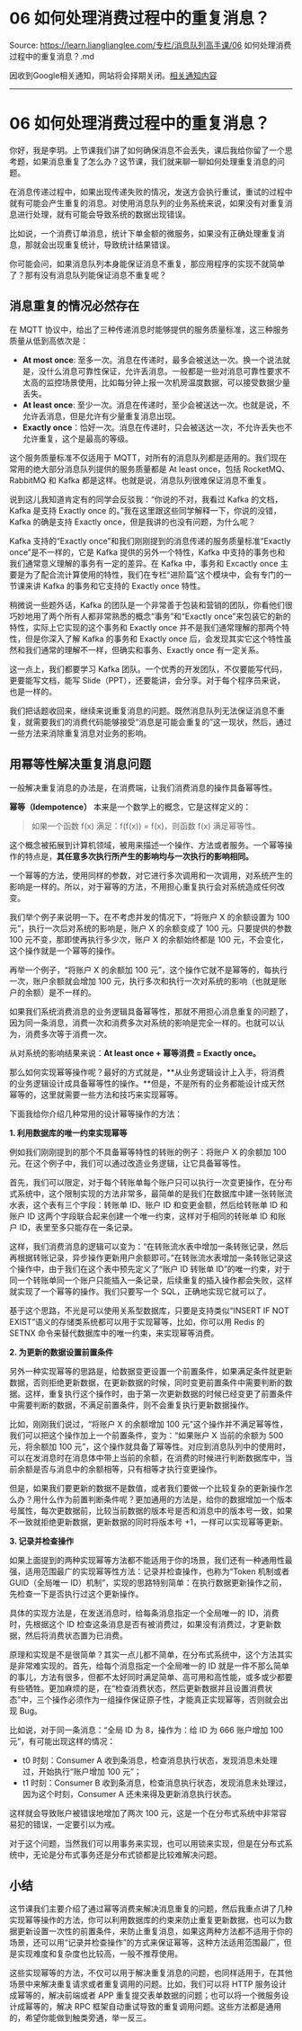 # 06  如何处理消费过程中的重复消息？ 

Source: https://learn.lianglianglee.com/专栏/消息队列高手课/06  如何处理消费过程中的重复消息？.md

因收到Google相关通知，网站将会择期关闭。[相关通知内容](https://lumendatabase.org/notices/44265620)

---

# 06 如何处理消费过程中的重复消息？

你好，我是李玥。上节课我们讲了如何确保消息不会丢失，课后我给你留了一个思考题，如果消息重复了怎么办？这节课，我们就来聊一聊如何处理重复消息的问题。

在消息传递过程中，如果出现传递失败的情况，发送方会执行重试，重试的过程中就有可能会产生重复的消息。对使用消息队列的业务系统来说，如果没有对重复消息进行处理，就有可能会导致系统的数据出现错误。

比如说，一个消费订单消息，统计下单金额的微服务，如果没有正确处理重复消息，那就会出现重复统计，导致统计结果错误。

你可能会问，如果消息队列本身能保证消息不重复，那应用程序的实现不就简单了？那有没有消息队列能保证消息不重复呢？

## 消息重复的情况必然存在

在 MQTT 协议中，给出了三种传递消息时能够提供的服务质量标准，这三种服务质量从低到高依次是：

* **At most once**: 至多一次。消息在传递时，最多会被送达一次。换一个说法就是，没什么消息可靠性保证，允许丢消息。一般都是一些对消息可靠性要求不太高的监控场景使用，比如每分钟上报一次机房温度数据，可以接受数据少量丢失。
* **At least once**: 至少一次。消息在传递时，至少会被送达一次。也就是说，不允许丢消息，但是允许有少量重复消息出现。
* **Exactly once**：恰好一次。消息在传递时，只会被送达一次，不允许丢失也不允许重复，这个是最高的等级。

这个服务质量标准不仅适用于 MQTT，对所有的消息队列都是适用的。我们现在常用的绝大部分消息队列提供的服务质量都是 At least once，包括 RocketMQ、RabbitMQ 和 Kafka 都是这样。也就是说，消息队列很难保证消息不重复。

说到这儿我知道肯定有的同学会反驳我：“你说的不对，我看过 Kafka 的文档，Kafka 是支持 Exactly once 的。”我在这里跟这些同学解释一下，你说的没错，Kafka 的确是支持 Exactly once，但是我讲的也没有问题，为什么呢？

Kafka 支持的“Exactly once”和我们刚刚提到的消息传递的服务质量标准“Exactly once”是不一样的，它是 Kafka 提供的另外一个特性，Kafka 中支持的事务也和我们通常意义理解的事务有一定的差异。在 Kafka 中，事务和 Excactly once 主要是为了配合流计算使用的特性，我们在专栏“进阶篇”这个模块中，会有专门的一节课来讲 Kafka 的事务和它支持的 Exactly once 特性。

稍微说一些题外话，Kafka 的团队是一个非常善于包装和营销的团队，你看他们很巧妙地用了两个所有人都非常熟悉的概念“事务”和“Exactly once”来包装它的新的特性，实际上它实现的这个事务和 Exactly once 并不是我们通常理解的那两个特性，但是你深入了解 Kafka 的事务和 Exactly once 后，会发现其实它这个特性虽然和我们通常的理解不一样，但确实和事务、Exactly once 有一定关系。

这一点上，我们都要学习 Kafka 团队。一个优秀的开发团队，不仅要能写代码，更要能写文档，能写 Slide（PPT），还要能讲，会分享。对于每个程序员来说，也是一样的。

我们把话题收回来，继续来说重复消息的问题。既然消息队列无法保证消息不重复，就需要我们的消费代码能够接受“消息是可能会重复的”这一现状，然后，通过一些方法来消除重复消息对业务的影响。

## 用幂等性解决重复消息问题

一般解决重复消息的办法是，在消费端，让我们消费消息的操作具备幂等性。

**幂等（Idempotence）** 本来是一个数学上的概念，它是这样定义的：

> 如果一个函数 f(x) 满足：f(f(x)) = f(x)，则函数 f(x) 满足幂等性。

这个概念被拓展到计算机领域，被用来描述一个操作、方法或者服务。一个幂等操作的特点是，**其任意多次执行所产生的影响均与一次执行的影响相同。**

一个幂等的方法，使用同样的参数，对它进行多次调用和一次调用，对系统产生的影响是一样的。所以，对于幂等的方法，不用担心重复执行会对系统造成任何改变。

我们举个例子来说明一下。在不考虑并发的情况下，“将账户 X 的余额设置为 100 元”，执行一次后对系统的影响是，账户 X 的余额变成了 100 元。只要提供的参数 100 元不变，那即使再执行多少次，账户 X 的余额始终都是 100 元，不会变化，这个操作就是一个幂等的操作。

再举一个例子，“将账户 X 的余额加 100 元”，这个操作它就不是幂等的，每执行一次，账户余额就会增加 100 元，执行多次和执行一次对系统的影响（也就是账户的余额）是不一样的。

如果我们系统消费消息的业务逻辑具备幂等性，那就不用担心消息重复的问题了，因为同一条消息，消费一次和消费多次对系统的影响是完全一样的。也就可以认为，消费多次等于消费一次。

从对系统的影响结果来说：**At least once + 幂等消费 = Exactly once。**

那么如何实现幂等操作呢？最好的方式就是，**从业务逻辑设计上入手，将消费的业务逻辑设计成具备幂等性的操作。**但是，不是所有的业务都能设计成天然幂等的，这里就需要一些方法和技巧来实现幂等。

下面我给你介绍几种常用的设计幂等操作的方法：

**1. 利用数据库的唯一约束实现幂等**

例如我们刚刚提到的那个不具备幂等特性的转账的例子：将账户 X 的余额加 100 元。在这个例子中，我们可以通过改造业务逻辑，让它具备幂等性。

首先，我们可以限定，对于每个转账单每个账户只可以执行一次变更操作，在分布式系统中，这个限制实现的方法非常多，最简单的是我们在数据库中建一张转账流水表，这个表有三个字段：转账单 ID、账户 ID 和变更金额，然后给转账单 ID 和账户 ID 这两个字段联合起来创建一个唯一约束，这样对于相同的转账单 ID 和账户 ID，表里至多只能存在一条记录。

这样，我们消费消息的逻辑可以变为：“在转账流水表中增加一条转账记录，然后再根据转账记录，异步操作更新用户余额即可。”在转账流水表增加一条转账记录这个操作中，由于我们在这个表中预先定义了“账户 ID 转账单 ID”的唯一约束，对于同一个转账单同一个账户只能插入一条记录，后续重复的插入操作都会失败，这样就实现了一个幂等的操作。我们只要写一个 SQL，正确地实现它就可以了。

基于这个思路，不光是可以使用关系型数据库，只要是支持类似“INSERT IF NOT EXIST”语义的存储类系统都可以用于实现幂等，比如，你可以用 Redis 的 SETNX 命令来替代数据库中的唯一约束，来实现幂等消费。

**2. 为更新的数据设置前置条件**

另外一种实现幂等的思路是，给数据变更设置一个前置条件，如果满足条件就更新数据，否则拒绝更新数据，在更新数据的时候，同时变更前置条件中需要判断的数据。这样，重复执行这个操作时，由于第一次更新数据的时候已经变更了前置条件中需要判断的数据，不满足前置条件，则不会重复执行更新数据操作。

比如，刚刚我们说过，“将账户 X 的余额增加 100 元”这个操作并不满足幂等性，我们可以把这个操作加上一个前置条件，变为：“如果账户 X 当前的余额为 500 元，将余额加 100 元”，这个操作就具备了幂等性。对应到消息队列中的使用时，可以在发消息时在消息体中带上当前的余额，在消费的时候进行判断数据库中，当前余额是否与消息中的余额相等，只有相等才执行变更操作。

但是，如果我们要更新的数据不是数值，或者我们要做一个比较复杂的更新操作怎么办？用什么作为前置判断条件呢？更加通用的方法是，给你的数据增加一个版本号属性，每次更数据前，比较当前数据的版本号是否和消息中的版本号一致，如果不一致就拒绝更新数据，更新数据的同时将版本号 +1，一样可以实现幂等更新。

**3. 记录并检查操作**

如果上面提到的两种实现幂等方法都不能适用于你的场景，我们还有一种通用性最强，适用范围最广的实现幂等性方法：记录并检查操作，也称为“Token 机制或者 GUID（全局唯一 ID）机制”，实现的思路特别简单：在执行数据更新操作之前，先检查一下是否执行过这个更新操作。

具体的实现方法是，在发送消息时，给每条消息指定一个全局唯一的 ID，消费时，先根据这个 ID 检查这条消息是否有被消费过，如果没有消费过，才更新数据，然后将消费状态置为已消费。

原理和实现是不是很简单？其实一点儿都不简单，在分布式系统中，这个方法其实是非常难实现的。首先，给每个消息指定一个全局唯一的 ID 就是一件不那么简单的事儿，方法有很多，但都不太好同时满足简单、高可用和高性能，或多或少都要有些牺牲。更加麻烦的是，在“检查消费状态，然后更新数据并且设置消费状态”中，三个操作必须作为一组操作保证原子性，才能真正实现幂等，否则就会出现 Bug。

比如说，对于同一条消息：“全局 ID 为 8，操作为：给 ID 为 666 账户增加 100 元”，有可能出现这样的情况：

* t0 时刻：Consumer A 收到条消息，检查消息执行状态，发现消息未处理过，开始执行“账户增加 100 元”；
* t1 时刻：Consumer B 收到条消息，检查消息执行状态，发现消息未处理过，因为这个时刻，Consumer A 还未来得及更新消息执行状态。

这样就会导致账户被错误地增加了两次 100 元，这是一个在分布式系统中非常容易犯的错误，一定要引以为戒。

对于这个问题，当然我们可以用事务来实现，也可以用锁来实现，但是在分布式系统中，无论是分布式事务还是分布式锁都是比较难解决问题。

## 小结

这节课我们主要介绍了通过幂等消费来解决消息重复的问题，然后我重点讲了几种实现幂等操作的方法，你可以利用数据库的约束来防止重复更新数据，也可以为数据更新设置一次性的前置条件，来防止重复消息，如果这两种方法都不适用于你的场景，还可以用“记录并检查操作”的方式来保证幂等，这种方法适用范围最广，但是实现难度和复杂度也比较高，一般不推荐使用。

这些实现幂等的方法，不仅可以用于解决重复消息的问题，也同样适用于，在其他场景中来解决重复请求或者重复调用的问题。比如，我们可以将 HTTP 服务设计成幂等的，解决前端或者 APP 重复提交表单数据的问题；也可以将一个微服务设计成幂等的，解决 RPC 框架自动重试导致的重复调用问题。这些方法都是通用的，希望你能做到触类旁通，举一反三。